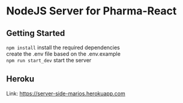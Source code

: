 # NodeJS Server for Pharma-React

## Getting Started

```npm install``` install the required dependencies  
create the .env file based on the .env.example  
```npm run start_dev``` start the server

## Heroku  
Link: https://server-side-marios.herokuapp.com
